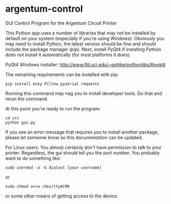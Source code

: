 argentum-control
============

GUI Control Program for the Argentum Circuit Printer

This Python app uses a number of libraries that may not be installed by default on your system (especially if you're using Windows). Obviously you may need to install Python, the latest version should be fine and should include the package manager (pip). Next, install PyQt4 if installing Python does not install it automatically (for most platforms it does).

PyQt4 Windows installer: http://www.lfd.uci.edu/~gohlke/pythonlibs/#pyqt4

The remaining requirements can be installed with pip:

    pip install esky Pillow pyserial requests

Running this command may nag you to install developer tools. Do that and rerun the command.

At this point you're ready to run the program:

    cd src
    python gui.py

If you see an error message that requires you to install another package, please let someone know so this documentation can be updated.

For Linux users: You almost certainly don't have permission to talk to your printer. Regardless, the gui should tell you the port number. You probably want to do something like:

    sudo usermod -a -G dialout [your username]

or
    
    sudo chmod a+rw /dev/ttyACM0

or some other means of getting access to the device.

